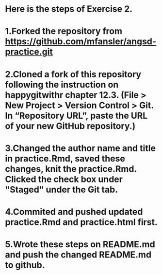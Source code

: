 # Here is the steps of Exercise 2.

# 1.Forked the repository from https://github.com/mfansler/angsd-practice.git

# 2.Cloned a fork of this repository following the instruction on happygitwithr chapter 12.3. (File > New Project > Version Control > Git. In “Repository URL”, paste the URL of your new GitHub repository.)

# 3.Changed the author name and title in practice.Rmd, saved these changes, knit the practice.Rmd. Clicked the check box under "Staged" under the Git tab.

# 4.Commited and pushed updated practice.Rmd and practice.html first.

# 5.Wrote these steps on README.md and push the changed README.md to github.

